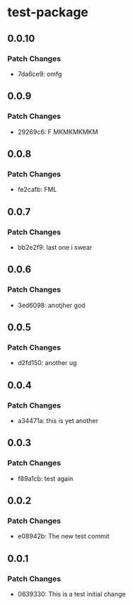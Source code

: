 # test-package

## 0.0.10

### Patch Changes

-   7da6ce9: omfg

## 0.0.9

### Patch Changes

-   29269c6: F MKMKMKMKM

## 0.0.8

### Patch Changes

-   fe2cafb: FML

## 0.0.7

### Patch Changes

-   bb2e2f9: last one i swear

## 0.0.6

### Patch Changes

-   3ed6098: anotjher god

## 0.0.5

### Patch Changes

-   d2fd150: another ug

## 0.0.4

### Patch Changes

-   a34471a: this is yet another

## 0.0.3

### Patch Changes

-   f89a1cb: test again

## 0.0.2

### Patch Changes

-   e08942b: The new test commit

## 0.0.1

### Patch Changes

-   0639330: This is a test initial change
